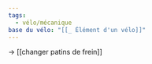 ```yaml
---
tags:
  - vélo/mécanique
base du vélo: "[[_ Élément d'un vélo]]"
---
```

-> [[changer patins de frein]]


